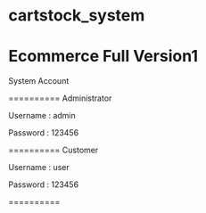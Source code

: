 # cartstock_system
 Ecommerce Full Version1
 ==========

System Account

==========
Administrator

Username : admin 

Password : 123456

==========
Customer 

Username : user 

Password : 123456

==========
